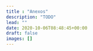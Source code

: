 ```yaml
---
title : "Anexos"
description: "TODO"
lead: ""
date: 2020-10-06T08:48:45+00:00
draft: false
images: []
---
```

